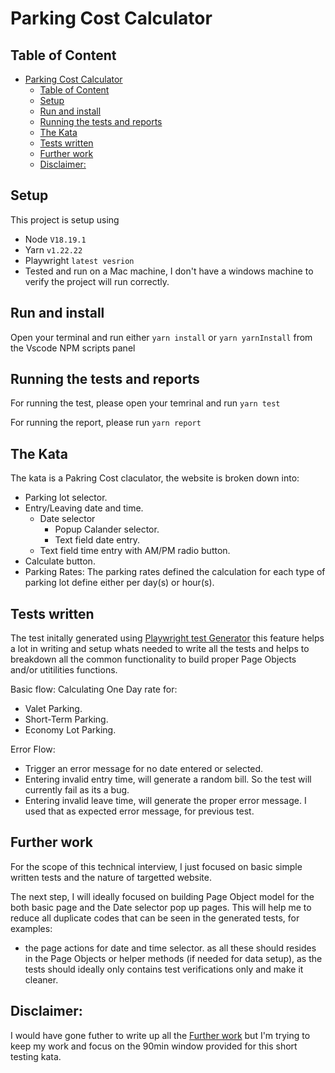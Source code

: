 # Parking Cost Calculator


## Table of Content

- [Parking Cost Calculator](#parking-cost-calculator)
  - [Table of Content](#table-of-content)
  - [Setup](#setup)
  - [Run and install](#run-and-install)
  - [Running the tests and reports](#running-the-tests-and-reports)
  - [The Kata](#the-kata)
  - [Tests written](#tests-written)
  - [Further work](#further-work)
  - [Disclaimer:](#disclaimer)


## Setup
 This project is setup using
 * Node `V18.19.1`
 * Yarn `v1.22.22`
 * Playwright `latest vesrion`
 * Tested and run on a Mac machine, I don't have a windows machine to verify the project will run correctly.

## Run and install

Open your terminal and run either `yarn install` or `yarn yarnInstall` from the Vscode NPM scripts panel

## Running the tests and reports

For running the test, please open your temrinal and run `yarn test`

For running the report, please run `yarn report`

## The Kata

The kata is a Pakring Cost claculator, the website is broken down into:

* Parking lot selector.
* Entry/Leaving date and time.
  * Date selector
    * Popup Calander selector.
    * Text field date entry.
  * Text field time entry with AM/PM radio button.
* Calculate button.
* Parking Rates: The parking rates defined the calculation for each type of parking lot define either per day(s) or hour(s).


## Tests written

The test initally generated using [Playwright test Generator](https://playwright.dev/docs/codegen)
this feature helps a lot in writing and setup whats needed to write all the tests and helps to breakdown all the common functionality to build proper Page Objects and/or utitilities functions.

Basic flow:
Calculating One Day rate for:

 * Valet Parking.
 * Short-Term Parking.
 * Economy Lot Parking.

Error Flow:

* Trigger an error message for no date entered or selected.
* Entering invalid entry time, will generate a random bill. So the test will currently fail as its a bug.
* Entering invalid leave time, will generate the proper error message. I used that as expected error message, for previous test.


## Further work

For the scope of this technical interview, I just focused on basic simple written tests and the nature of targetted website.

The next step, I will ideally focused on building Page Object model for the both basic page and the Date selector pop up pages.
This will help me to reduce all duplicate codes that can be seen in the generated tests, for examples:
 * the page actions for date and time selector. as all these should resides in the Page Objects or helper methods (if needed for data setup), as the tests should ideally only contains test verifications only and make it cleaner.
  

## Disclaimer:

I would have gone futher to write up all the [Further work](#further-work) but I'm trying to keep my work and focus on the 90min window provided for this short testing kata.



